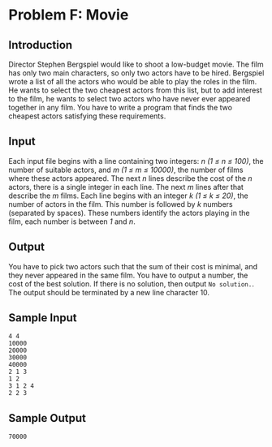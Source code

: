 # Problem F: Movie
## Introduction
Director Stephen Bergspiel would like to shoot a low-budget movie. The film has only two main characters, 
so only two actors have to be hired. Bergspiel wrote a list of all the actors who would be able to play 
the roles in the film. He wants to select the two cheapest actors from this list, but to add interest to 
the film, he wants to select two actors who have never ever appeared together in any film. You have to write 
a program that finds the two cheapest actors satisfying these requirements.

## Input
Each input file begins with a line containing two integers: *n (1 ≤ n ≤ 100)*, the number of suitable actors, 
and *m (1 ≤ m ≤ 10000)*, the number of films where these actors appeared. The next *n* lines describe the cost 
of the *n* actors, there is a single integer in each line. The next *m* lines after that describe the *m* films. 
Each line begins with an integer *k (1 ≤ k ≤ 20)*, the number of actors in the film. This number is followed 
by *k* numbers (separated by spaces). These numbers identify the actors playing in the film, each number is
between *1* and *n*.

## Output
You have to pick two actors such that the sum of their cost is minimal, and they never appeared in the same 
film. You have to output a number, the cost of the best solution. If there is no solution, then output 
`No solution.`. The output should be terminated by a new line character 10.

## Sample Input
```
4 4
10000
20000
30000
40000
2 1 3
1 2
3 1 2 4
2 2 3
```
## Sample Output
```
70000
```
